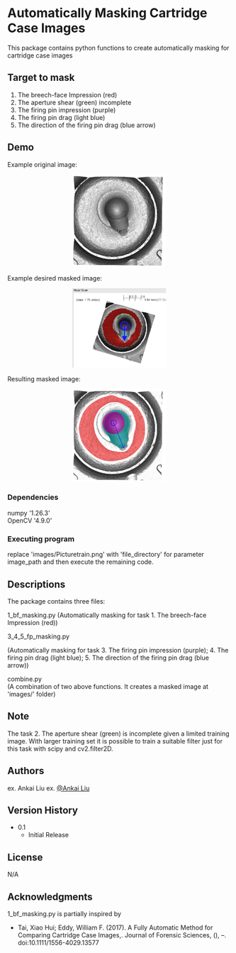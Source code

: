 # Automatically Masking Cartridge Case Images

This package contains python functions to create automatically masking for cartridge case images

## Target to mask

1. The breech-face Impression (red)
2. The aperture shear (green) incomplete
3. The firing pin impression (purple)
4. The firing pin drag (light blue)
5. The direction of the firing pin drag (blue arrow)
 
## Demo
Example original image:
<figure align="center">
  <picture>
    <img alt="Impressive Profile READMEs Screenshot" src="https://github.com/lakingz/AutoMasking/blob/master/images/Picturetrain.png" style="width: 50%">
  </picture>
</figure>

Example desired masked image:
<figure align="center">
  <picture>
    <img alt="Impressive Profile READMEs Screenshot" src="https://github.com/lakingz/AutoMasking/blob/master/images/Picture4.png" style="width: 50%">
  </picture>
</figure>

Resulting masked image:
<figure align="center">
  <picture>
    <img alt="Impressive Profile READMEs Screenshot" src="https://github.com/lakingz/AutoMasking/blob/master/images/masked_image_20240121_110347.png" style="width: 50%">
  </picture>
</figure>

### Dependencies

numpy '1.26.3'   
OpenCV '4.9.0'

### Executing program

replace 'images/Picturetrain.png' with 'file_directory' for parameter image_path and then execute the remaining code.

## Descriptions

The package contains three files:

1_bf_masking.py 
(Automatically masking for task 1. The breech-face Impression (red))

3_4_5_fp_masking.py  

(Automatically masking for task 3. The firing pin impression (purple); 4. The firing pin drag (light blue); 5. The direction of the firing pin drag (blue arrow))

combine.py   
(A combination of two above functions. It creates a masked image at 'images/' folder)

## Note

The task 2. The aperture shear (green) is incomplete given a limited training image. With larger training set it is possible to train a suitable filter just for this task with scipy and cv2.filter2D.  

## Authors

ex. Ankai Liu 
ex. [@Ankai Liu](https://github.com/lakingz/AutoMasking)

## Version History

* 0.1
    * Initial Release

## License

N/A
## Acknowledgments

1_bf_masking.py is partially inspired by
* Tai, Xiao Hui; Eddy, William F. (2017). A Fully Automatic Method for Comparing Cartridge Case Images,. Journal of Forensic Sciences, (), –. doi:10.1111/1556-4029.13577
